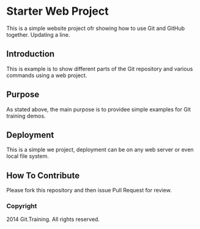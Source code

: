 # Starter Web Project

This is a simple website project ofr showing how to use Git and GitHub together.  Updating a line.

## Introduction

This is example is to show different parts of the Git repository and various commands using a web project.

## Purpose

As stated above, the main purpose is to providee simple examples for Git training demos.

## Deployment

This is a simple we project, deployment can be on any web server or even local file system.

## How To Contribute

Please fork this repository and then issue Pull Request for review.

### Copyright
2014 Git.Training. All rights reserved.